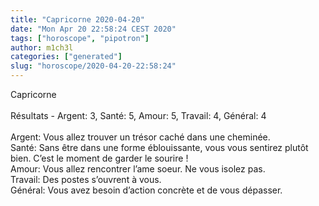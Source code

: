 ```yaml
---
title: "Capricorne 2020-04-20"
date: "Mon Apr 20 22:58:24 CEST 2020"
tags: ["horoscope", "pipotron"]
author: m1ch3l
categories: ["generated"]
slug: "horoscope/2020-04-20-22:58:24"
---
```


Capricorne<br>
<br>
Résultats - Argent: 3, Santé: 5, Amour: 5, Travail: 4, Général: 4<br>
<br>
Argent:  Vous allez trouver un trésor caché dans une cheminée. <br>
Santé:   Sans être dans une forme éblouissante, vous vous sentirez plutôt bien. C’est le moment de garder le sourire !<br>
Amour:   Vous allez rencontrer l’ame soeur. Ne vous isolez pas.<br>
Travail: Des postes s’ouvrent à vous. <br>
Général: Vous avez besoin d’action concrète et de vous dépasser.<br>
